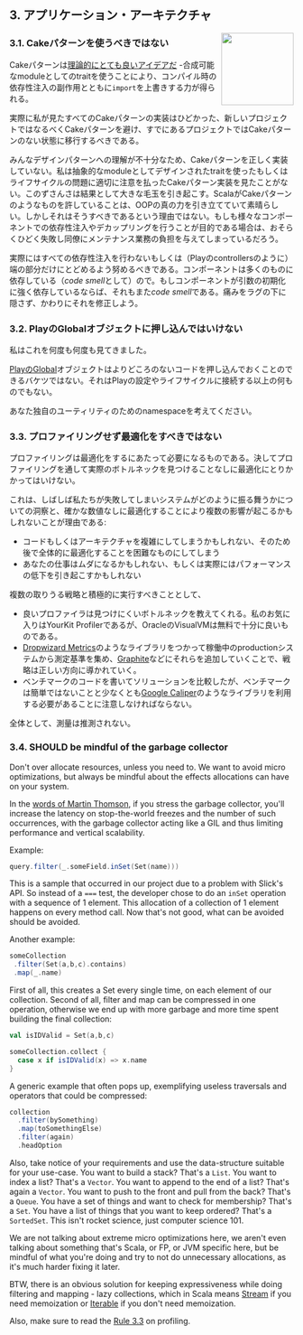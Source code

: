 ## 3. アプリケーション・アーキテクチャ

<img src="https://raw.githubusercontent.com/monifu/scala-best-practices/master/assets/scala-logo-256.png"  align="right" width="128" height="128" />

### 3.1. Cakeパターンを使うべきではない

Cakeパターンは[理論的にとても良いアイデアだ](https://www.youtube.com/watch?v=yLbdw06tKPQ) -合成可能なmoduleとしてのtraitを使うことにより、コンパイル時の依存性注入の副作用とともに`import`を上書きする力が得られる。


実際に私が見たすべてのCakeパターンの実装はひどかった、新しいプロジェクトではなるべくCakeパターンを避け、すでにあるプロジェクトではCakeパターンのない状態に移行するべきである。


みんなデザインパターンへの理解が不十分なため、Cakeパターンを正しく実装していない。私は抽象的なmoduleとしてデザインされたtraitを使ったもしくはライフサイクルの問題に適切に注意を払ったCakeパターン実装を見たことがない。このずさんさは結果として大きな毛玉を引き起こす。ScalaがCakeパターンのようなものを許していることは、OOPの真の力を引き立てていて素晴らしい。しかしそれはそうすべきであるという理由ではない。もしも様々なコンポーネントでの依存性注入やデカップリングを行うことが目的である場合は、おそらくひどく失敗し同僚にメンテナンス業務の負担を与えてしまっているだろう。


実際にはすべての依存性注入を行わないもしくは（Playのcontrollersのように）端の部分だけにとどめるよう努めるべきである。コンポーネントは多くのものに依存している（*code smell*として）ので。もしコンポーネントが引数の初期化に強く依存しているならば、それもまた*code smell*である。痛みをラグの下に隠さず、かわりにそれを修正しよう。


### 3.2. PlayのGlobalオブジェクトに押し込んではいけない

私はこれを何度も何度も見てきました。

[PlayのGlobal](https://www.playframework.com/documentation/2.3.x/ScalaGlobal)オブジェクトはよりどころのないコードを押し込んでおくことのできるバケツではない。それはPlayの設定やライフサイクルに接続する以上の何ものでもない。

あなた独自のユーティリティのためのnamespaceを考えてください。


### 3.3. プロファイリングせず最適化をすべきではない

プロファイリングは最適化をするにあたって必要になるものである。決してプロファイリングを通して実際のボトルネックを見つけることなしに最適化にとりかかってはいけない。


これは、しばしば私たちが失敗してしまいシステムがどのように振る舞うかについての洞察と、確かな数値なしに最適化することにより複数の影響が起こるかもしれないことが理由である:

- コードもしくはアーキテクチャを複雑にしてしまうかもしれない、そのため後で全体的に最適化することを困難なものにしてしまう
- あなたの仕事はムダになるかもしれない、もしくは実際にはパフォーマンスの低下を引き起こすかもしれない

複数の取りうる戦略と積極的に実行すべきこととして、

- 良いプロファイラは見つけにくいボトルネックを教えてくれる。私のお気に入りはYourKit Profilerであるが、OracleのVisualVMは無料で十分に良いものである。
- [Dropwizard Metrics](https://dropwizard.github.io/metrics/3.1.0/)のようなライブラリをつかって稼働中のproductionシステムから測定基準を集め、[Graphite](http://graphite.wikidot.com/)などにそれらを追加していくことで、戦略は正しい方向に導かれていく。
- ベンチマークのコードを書いてソリューションを比較したが、ベンチマークは簡単ではないことと少なくとも[Google Caliper](https://code.google.com/p/caliper/)のようなライブラリを利用する必要があることに注意しなければならない。

全体として、測量は推測されない。

### 3.4. SHOULD be mindful of the garbage collector

Don't over allocate resources, unless you need to. We want to avoid
micro optimizations, but always be mindful about the effects
allocations can have on your system.

In the
[words of Martin Thomson](http://www.infoq.com/presentations/top-10-performance-myths),
if you stress the garbage collector, you'll increase the latency on
stop-the-world freezes and the number of such occurrences, with the
garbage collector acting like a GIL and thus limiting performance and
vertical scalability.

Example:

```scala
query.filter(_.someField.inSet(Set(name)))
```

This is a sample that occurred in our project due to a problem with
Slick's API. So instead of a `===` test, the developer chose to do an
`inSet` operation with a sequence of 1 element. This allocation of a
collection of 1 element happens on every method call. Now that's not
good, what can be avoided should be avoided.

Another example:

```scala
someCollection
 .filter(Set(a,b,c).contains)
 .map(_.name)
```

First of all, this creates a Set every single time, on each element of
our collection. Second of all, filter and map can be compressed in one
operation, otherwise we end up with more garbage and more time spent
building the final collection:

```scala
val isIDValid = Set(a,b,c)

someCollection.collect {
  case x if isIDValid(x) => x.name
}
```

A generic example that often pops up, exemplifying useless traversals
and operators that could be compressed:

```scala
collection
  .filter(bySomething)
  .map(toSomethingElse)
  .filter(again)
  .headOption
```

Also, take notice of your requirements and use the data-structure
suitable for your use-case. You want to build a stack? That's a
`List`. You want to index a list? That's a `Vector`. You want to
append to the end of a list? That's again a `Vector`. You want to push
to the front and pull from the back? That's a `Queue`. You have a set
of things and want to check for membership? That's a `Set`. You have a
list of things that you want to keep ordered? That's a
`SortedSet`. This isn't rocket science, just computer science 101.

We are not talking about extreme micro optimizations here, we aren't
even talking about something that's Scala, or FP, or JVM specific
here, but be mindful of what you're doing and try to not do
unnecessary allocations, as it's much harder fixing it later.

BTW, there is an obvious solution for keeping expressiveness while
doing filtering and mapping - lazy collections, which in Scala means
[Stream](http://www.scala-lang.org/api/current/index.html#scala.collection.immutable.Stream)
if you need memoization or
[Iterable](http://docs.oracle.com/javase/7/docs/api/java/lang/Iterable.html)
if you don't need memoization.

Also, make sure to read the
[Rule 3.3](#33-should-not-apply-optimizations-without-profiling) on
profiling.